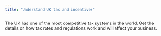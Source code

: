 ```yaml
---
title: "Understand UK tax and incentives"
---
```


The UK has one of the most competitive tax systems in the world. Get the details on how tax rates and regulations work and will affect your business.
